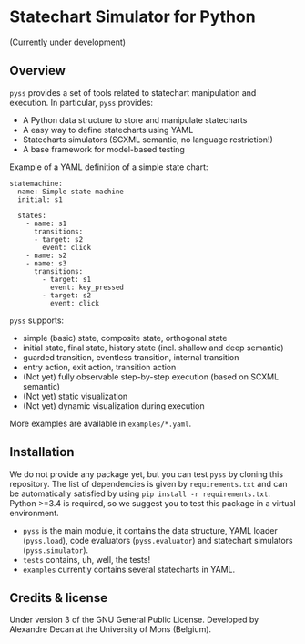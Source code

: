 # Statechart Simulator for Python

(Currently under development)

## Overview

`pyss` provides a set of tools related to statechart manipulation and execution.
In particular, `pyss` provides:
 - A Python data structure to store and manipulate statecharts
 - A easy way to define statecharts using YAML
 - Statecharts simulators (SCXML semantic, no language restriction!)
 - A base framework for model-based testing

Example of a YAML definition of a simple state chart:
```
statemachine:
  name: Simple state machine
  initial: s1

  states:
    - name: s1
      transitions:
      - target: s2
        event: click
    - name: s2
    - name: s3
      transitions:
        - target: s1
          event: key_pressed
        - target: s2
          event: click
```

`pyss` supports:
 - simple (basic) state, composite state, orthogonal state
 - initial state, final state, history state (incl. shallow and deep semantic)
 - guarded transition, eventless transition, internal transition
 - entry action, exit action, transition action
 - (Not yet) fully observable step-by-step execution (based on SCXML semantic)
 - (Not yet) static visualization
 - (Not yet) dynamic visualization during execution

More examples are available in `examples/*.yaml`.


## Installation

We do not provide any package yet, but you can test `pyss` by cloning this repository.
The list of dependencies is given by `requirements.txt` and can be automatically satisfied by using `pip install -r requirements.txt`.
Python >=3.4 is required, so we suggest you to test this package in a virtual environment.

 - `pyss` is the main module, it contains the data structure,
 YAML loader (`pyss.load`), code evaluators (`pyss.evaluator`) and statechart simulators (`pyss.simulator`).
 - `tests` contains, uh, well, the tests!
 - `examples` currently contains several statecharts in YAML.


## Credits & license

Under version 3 of the GNU General Public License.
Developed by Alexandre Decan at the University of Mons (Belgium).
